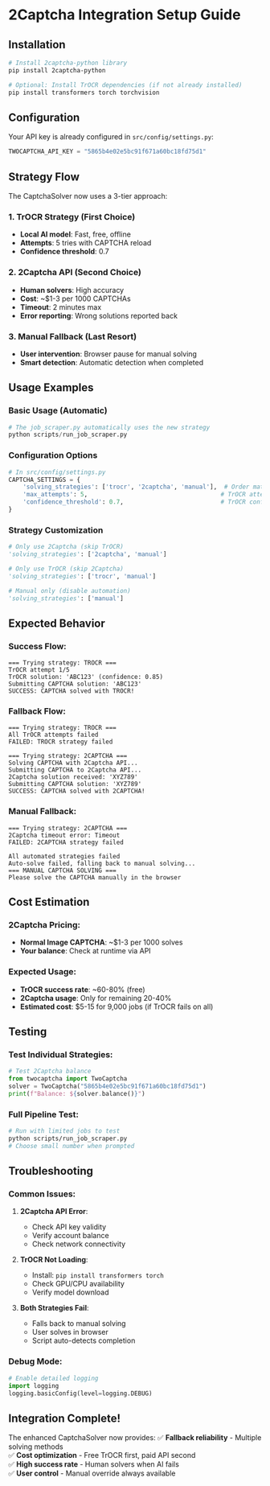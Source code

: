 # 2Captcha Integration Setup Guide

## Installation

```bash
# Install 2captcha-python library
pip install 2captcha-python

# Optional: Install TrOCR dependencies (if not already installed)
pip install transformers torch torchvision
```

## Configuration

Your API key is already configured in `src/config/settings.py`:
```python
TWOCAPTCHA_API_KEY = "5865b4e02e5bc91f671a60bc18fd75d1"
```

## Strategy Flow

The CaptchaSolver now uses a 3-tier approach:

### 1. TrOCR Strategy (First Choice)
- **Local AI model**: Fast, free, offline
- **Attempts**: 5 tries with CAPTCHA reload
- **Confidence threshold**: 0.7

### 2. 2Captcha API (Second Choice)  
- **Human solvers**: High accuracy
- **Cost**: ~$1-3 per 1000 CAPTCHAs
- **Timeout**: 2 minutes max
- **Error reporting**: Wrong solutions reported back

### 3. Manual Fallback (Last Resort)
- **User intervention**: Browser pause for manual solving
- **Smart detection**: Automatic detection when completed

## Usage Examples

### Basic Usage (Automatic)
```python
# The job_scraper.py automatically uses the new strategy
python scripts/run_job_scraper.py
```

### Configuration Options
```python
# In src/config/settings.py
CAPTCHA_SETTINGS = {
    'solving_strategies': ['trocr', '2captcha', 'manual'],  # Order matters
    'max_attempts': 5,                                     # TrOCR attempts
    'confidence_threshold': 0.7,                           # TrOCR confidence
}
```

### Strategy Customization
```python
# Only use 2Captcha (skip TrOCR)
'solving_strategies': ['2captcha', 'manual']

# Only use TrOCR (skip 2Captcha)
'solving_strategies': ['trocr', 'manual']

# Manual only (disable automation)
'solving_strategies': ['manual']
```

## Expected Behavior

### Success Flow:
```
=== Trying strategy: TROCR ===
TrOCR attempt 1/5
TrOCR solution: 'ABC123' (confidence: 0.85)
Submitting CAPTCHA solution: 'ABC123'
SUCCESS: CAPTCHA solved with TROCR!
```

### Fallback Flow:
```
=== Trying strategy: TROCR ===
All TrOCR attempts failed
FAILED: TROCR strategy failed

=== Trying strategy: 2CAPTCHA ===
Solving CAPTCHA with 2Captcha API...
Submitting CAPTCHA to 2Captcha API...
2Captcha solution received: 'XYZ789'
Submitting CAPTCHA solution: 'XYZ789'
SUCCESS: CAPTCHA solved with 2CAPTCHA!
```

### Manual Fallback:
```
=== Trying strategy: 2CAPTCHA ===
2Captcha timeout error: Timeout
FAILED: 2CAPTCHA strategy failed

All automated strategies failed
Auto-solve failed, falling back to manual solving...
=== MANUAL CAPTCHA SOLVING ===
Please solve the CAPTCHA manually in the browser
```

## Cost Estimation

### 2Captcha Pricing:
- **Normal Image CAPTCHA**: ~$1-3 per 1000 solves
- **Your balance**: Check at runtime via API

### Expected Usage:
- **TrOCR success rate**: ~60-80% (free)
- **2Captcha usage**: Only for remaining 20-40%
- **Estimated cost**: $5-15 for 9,000 jobs (if TrOCR fails on all)

## Testing

### Test Individual Strategies:
```python
# Test 2Captcha balance
from twocaptcha import TwoCaptcha
solver = TwoCaptcha("5865b4e02e5bc91f671a60bc18fd75d1")
print(f"Balance: ${solver.balance()}")
```

### Full Pipeline Test:
```bash
# Run with limited jobs to test
python scripts/run_job_scraper.py
# Choose small number when prompted
```

## Troubleshooting

### Common Issues:

1. **2Captcha API Error**:
   - Check API key validity
   - Verify account balance
   - Check network connectivity

2. **TrOCR Not Loading**:
   - Install: `pip install transformers torch`
   - Check GPU/CPU availability
   - Verify model download

3. **Both Strategies Fail**:
   - Falls back to manual solving
   - User solves in browser
   - Script auto-detects completion

### Debug Mode:
```python
# Enable detailed logging
import logging
logging.basicConfig(level=logging.DEBUG)
```

## Integration Complete!

The enhanced CaptchaSolver now provides:
✅ **Fallback reliability** - Multiple solving methods  
✅ **Cost optimization** - Free TrOCR first, paid API second  
✅ **High success rate** - Human solvers when AI fails  
✅ **User control** - Manual override always available